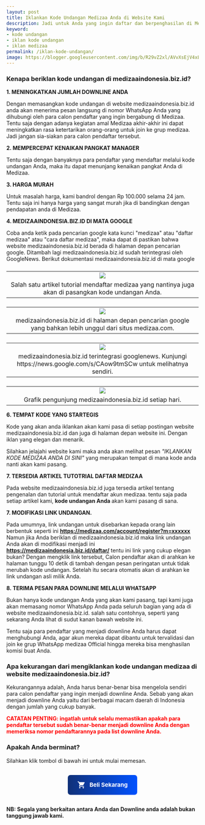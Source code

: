 ```yaml
---
layout: post
title: Iklankan Kode Undangan Medizaa Anda di Website Kami 
description: Jadi untuk Anda yang ingin daftar dan berpenghasilan di Medizaa, bisa simak langkah-langkah berikut ini 1. Silahkan menuju ke halaman registrasi (KLIK DISINI) 2. Masukan Nomor HP yang memiliki whatsapp yang aktif.
keyword: 
- kode undangan
- iklan kode undangan
- iklan medizaa
permalink: /iklan-kode-undangan/
image: https://blogger.googleusercontent.com/img/b/R29vZ2xl/AVvXsEjV4xL5N1Oxq1i55UyXfhd7eear_aBNFmJGN-kJH94yklQWTPz_hCmxiQJCsxGrkpWRChAuq0YYNMxLJUznz8PH5z0k8rJpcd1rHUbR5UvVqHue6f79qzs9gHw8E85azPWr4Pe3hQowXJo9t9vCVt1Xnp6V5OMOGHdg0_Kn6Bv_pC_M_JUoFia420AddFM/s1282/Picsart_23-06-27_20-17-18-427.jpg
---
```

<h3 style="text-align: left;">Kenapa beriklan kode undangan di medizaaindonesia.biz.id?</h3><p><b>1. MENINGKATKAN JUMLAH DOWNLINE ANDA</b></p><p>Dengan memasangkan kode undangan di website medizaaindonesia.biz.id anda akan menerima pesan langsung di nomor WhatsApp Anda yang dihubungi oleh para calon pendaftar yang ingin bergabung di Medizaa. Tentu saja dengan adanya kegiatan amal Medizaa akhir-akhir ini dapat meningkatkan rasa ketertarikan orang-orang untuk join ke grup medizaa. Jadi jangan sia-siakan para calon pendaftar tersebut.</p><p><b>2. MEMPERCEPAT KENAIKAN PANGKAT MANAGER</b></p><p>Tentu saja dengan banyaknya para pendaftar yang mendaftar melalui kode undangan Anda, maka itu dapat menunjang kenaikan pangkat Anda di Medizaa.</p><p><b>3. HARGA MURAH</b></p><p>Untuk masalah harga, kami bandrol dengan Rp 100.000 selama 24 jam. Tentu saja ini hanya harga yang sangat murah jika di bandingkan dengan pendapatan anda di Medizaa.</p><p><b>4. MEDIZAAINDONESIA.BIZ.ID DI MATA GOOGLE</b></p><p>Coba anda ketik pada pencarian google kata kunci "medizaa" atau "daftar medizaa" atau "cara daftar medizaa", maka dapat di pastikan bahwa website medizaaindonesia.biz.id berada di halaman depan pencarian google. Ditambah lagi medizaaindonesia.biz.id sudah terintegrasi oleh GoogleNews.  Berikut dokumentasi medizaaindonesia.biz.id di mata google</p><p></p>

<table style="display: block;"><tbody style="display: inline-table; width: 100%;"><tr><td style="text-align: center;"><a href="https://blogger.googleusercontent.com/img/b/R29vZ2xl/AVvXsEheIero5P2RzGFr541vz4w6nLUZ9HMD6sTTlSmt3-e2LSnPrWv1-aRJjcgDr27q4aZ5MeT4uq3j4srFWzc9JqPo-a8UPz8h5U47T8KcniP0V33-mvbWAQn2St__Fl9FCjKnSt8MGDKvDesjnc8ypgFR5_LWDqmC_gXtetNpiF0fwZNzrVREj-vSLkGIOqE/s1331/Screenshot_2023-07-06-06-43-57-55_4641ebc0df1485bf6b47ebd018b5ee76.jpg" rel="noopener noreferrer" target="_blank"><img src="https://blogger.googleusercontent.com/img/b/R29vZ2xl/AVvXsEheIero5P2RzGFr541vz4w6nLUZ9HMD6sTTlSmt3-e2LSnPrWv1-aRJjcgDr27q4aZ5MeT4uq3j4srFWzc9JqPo-a8UPz8h5U47T8KcniP0V33-mvbWAQn2St__Fl9FCjKnSt8MGDKvDesjnc8ypgFR5_LWDqmC_gXtetNpiF0fwZNzrVREj-vSLkGIOqE/s240/Screenshot_2023-07-06-06-43-57-55_4641ebc0df1485bf6b47ebd018b5ee76.jpg" /></a></td></tr><tr><td style="text-align: center;">Salah satu artikel tutorial mendaftar medizaa yang nantinya juga akan di pasangkan kode undangan Anda.</td></tr></tbody></table>

<table style="display: block;"><tbody style="display: inline-table; width: 100%;"><tr><td style="text-align: center;"><a href="https://blogger.googleusercontent.com/img/b/R29vZ2xl/AVvXsEjyEzwh9zWKDcUxWJ8KDNYBGsvL7frdcptcusB5laI0Yzx-nPHsMIMiGODV8NHMHeIMzfqd7Pn1PQ0pADhj1gdfs4528i99FVNJXVy3Lk9LfZ7fVhoFfyOHVh-XTr89J8H9RuB2GuNFFAICVisgsRZA9K-QPjlR8VkNLRsQGeUMIze-BW4IVGxkPFH55SI/s1324/Screenshot_2023-07-06-06-44-15-48_4641ebc0df1485bf6b47ebd018b5ee76.jpg" rel="noopener noreferrer" target="_blank"><img src="https://blogger.googleusercontent.com/img/b/R29vZ2xl/AVvXsEjyEzwh9zWKDcUxWJ8KDNYBGsvL7frdcptcusB5laI0Yzx-nPHsMIMiGODV8NHMHeIMzfqd7Pn1PQ0pADhj1gdfs4528i99FVNJXVy3Lk9LfZ7fVhoFfyOHVh-XTr89J8H9RuB2GuNFFAICVisgsRZA9K-QPjlR8VkNLRsQGeUMIze-BW4IVGxkPFH55SI/s240/Screenshot_2023-07-06-06-44-15-48_4641ebc0df1485bf6b47ebd018b5ee76.jpg" /></a></td></tr><tr><td style="text-align: center;">medizaaindonesia.biz.id di halaman depan pencarian google yang bahkan lebih unggul dari situs medizaa.com.</td></tr></tbody></table>

<table style="display: block;"><tbody style="display: inline-table; width: 100%;"><tr><td style="text-align: center;"><a href="https://blogger.googleusercontent.com/img/b/R29vZ2xl/AVvXsEjPnwv1Wk0Ll4CKSBD0UulsHwNsISk5pBCLRTvq9anHku1gxA5ZRNZVrFfvGDUZmABVP26PoZ6f8qq5EYaFAfxNV-ybHsnu-wQxXgYeNnDMND6GBSjx7e4LtSptx0fcRgkJ6KMKPKGF-Y61jGw-aMRo4txXiVdSEruDwGkI27EgxlHBqyFal29tCLEFYik/s2401/Screenshot_2023-07-06-06-39-51-53_4d38fce200f96aeac5e860e739312e76.jpg" rel="noopener noreferrer" target="_blank"><img src="https://blogger.googleusercontent.com/img/b/R29vZ2xl/AVvXsEjPnwv1Wk0Ll4CKSBD0UulsHwNsISk5pBCLRTvq9anHku1gxA5ZRNZVrFfvGDUZmABVP26PoZ6f8qq5EYaFAfxNV-ybHsnu-wQxXgYeNnDMND6GBSjx7e4LtSptx0fcRgkJ6KMKPKGF-Y61jGw-aMRo4txXiVdSEruDwGkI27EgxlHBqyFal29tCLEFYik/s240/Screenshot_2023-07-06-06-39-51-53_4d38fce200f96aeac5e860e739312e76.jpg" /></a></td></tr><tr><td style="text-align: center;">medizaaindonesia.biz.id terintegrasi googlenews. Kunjungi https://news.google.com/s/CAow9tmSCw untuk melihatnya sendiri.</td></tr></tbody></table>

<table style="display: block;"><tbody style="display: inline-table; width: 100%;"><tr><td style="text-align: center;"><a href="https://blogger.googleusercontent.com/img/b/R29vZ2xl/AVvXsEheXYsqvk1fDFINbfVSaIxOGnFKQVNdsSurvMwo56jMC0d3Khle_K1kPdRv_BrCADruOgNjGtqdrG5ypdGFN-Mgrwkto_w2Oo_HnNiDlaLyL5uoJOLcMazwDr0g7IHB43w6JItb_8tmwYH8qM3dEgbfLLNEeX9FGFpR01GzuxAswxycM7HunlJbFIgWezc/s16000/Screenshot_2023-07-06-06-39-23-33_4d38fce200f96aeac5e860e739312e76.jpg" rel="noopener noreferrer" target="_blank"><img src="https://blogger.googleusercontent.com/img/b/R29vZ2xl/AVvXsEheXYsqvk1fDFINbfVSaIxOGnFKQVNdsSurvMwo56jMC0d3Khle_K1kPdRv_BrCADruOgNjGtqdrG5ypdGFN-Mgrwkto_w2Oo_HnNiDlaLyL5uoJOLcMazwDr0g7IHB43w6JItb_8tmwYH8qM3dEgbfLLNEeX9FGFpR01GzuxAswxycM7HunlJbFIgWezc/s240/Screenshot_2023-07-06-06-39-23-33_4d38fce200f96aeac5e860e739312e76.jpg" /></a></td></tr><tr><td style="text-align: center;">Grafik pengunjung medizaaindonesia.biz.id setiap hari.</td></tr></tbody></table>

<p><b>6. TEMPAT KODE YANG STARTEGIS</b></p><p>Kode yang akan anda iklankan akan kami pasa di setiap postingan website medizaaindonesia.biz.id dan juga di halaman depan website ini. Dengan iklan yang elegan dan menarik.&nbsp;</p><p>Silahkan jelajahi website kami maka anda akan melihat pesan <i>"IKLANKAN KODE MEDIZAA ANDA DI SINI"</i> yang merupakan tempat di mana kode anda nanti akan kami pasang.&nbsp;</p><p><b>7. TERSEDIA ARTIKEL TUTOTRIAL DAFTAR MEDIZAA</b></p><p>Pada website medizaaindonesia.biz.id juga tersedia artikel tentang pengenalan dan tutorial untuk mendaftar akun medizaa. tentu saja pada setiap artikel kami, <b>kode undangan Anda </b>akan kami pasang di sana.</p><p><b>7. MODIFIKASI LINK UNDANGAN.</b></p><p>Pada umumnya, link undangan untuk disebarkan kepada orang lain berbentuk seperti ini <b><a href="https://medizaa.com/account/register?m=xxxxxx">https://medizaa.com/account/register?m=xxxxxx</a></b> Namun jika Anda beriklan di medizaaindonesia.biz.id maka link undangan Anda akan di modifikasi menjadi ini <b><a href="https://medizaaindonesia.biz.id/daftar/">https://medizaaindonesia.biz.id/daftar/</a></b> tentu ini link yang cukup elegan bukan? Dengan mengklik link tersebut, Calon pendaftar akan di arahkan ke halaman tunggu 10 detik di tambah dengan pesan peringatan untuk tidak merubah kode undangan. Setelah itu secara otomatis akan di arahkan ke link undangan asli milik Anda.</p><p><b>8. TERIMA PESAN PARA DOWNLINE MELALUI WHATSAPP</b></p><p>Bukan hanya kode undangan Anda yang akan kami pasang, tapi kami juga akan memasang nomor WhatsApp Anda pada seluruh bagian yang ada di website medizaaindonesia.biz.id. salah satu contohnya, seperti yang sekarang Anda lihat di sudut kanan bawah website ini.&nbsp;</p><p>Tentu saja para pendaftar yang menjadi downline Anda harus dapat menghubungi Anda, agar akun mereka dapat dibantu untuk tervalidasi dan join ke grup WhatsApp medizaa Official hingga mereka bisa menghasilan komisi buat Anda.&nbsp;&nbsp;</p><h3 style="text-align: left;">Apa kekurangan dari mengiklankan kode undangan medizaa di website medizaaindonesia.biz.id?&nbsp;</h3><p>Kekurangannya adalah, Anda harus benar-benar bisa mengelola sendiri para calon pendaftar yang ingin menjadi downline Anda. Sebab yang akan menjadi downline Anda yaitu dari berbagai macam daerah di Indonesia dengan jumlah yang cukup banyak.&nbsp;</p><p><b><span style="color: red;">CATATAN PENTING: ingatlah untuk selalu memastikan apakah para pendaftar tersebut sudah benar-benar menjadi downline Anda dengan memeriksa nomor pendaftarannya pada list downline Anda.</span></b>&nbsp;</p><h3 style="text-align: left;">Apakah Anda berminat?</h3><p>Silahkan klik tombol di bawah ini untuk mulai memesan.&nbsp;</p><style>
/* Formulir whatsapp by PesanIklan code */
.PesanIklan-form-wa{position:fixed;display:none;top:0;left:0;right:0;bottom:0;background:rgba(255,255,255,0.69);z-index:999}.form-container{width:calc(100% - 20px);max-width:500px;background:#fff;box-shadow:0 10px 35px 2px rgba(61,61,61,.3);padding:30px;box-sizing:border-box;border-radius:10px;margin:2% auto;overflow:hidden}.PesanIklan-form-wa.aktif{display:block}.harganya{font-size:10px!important;color:#103178!important;font-weight:bold!important;}
.PesanIklan-form-header{background:linear-gradient(to right, #103178,#0152ff);color:#fff;font-weight:700;padding:15px 20px;border-radius:10px;margin:0 0 30px}
span.input-title{border-left:4px solid  #103178;padding:0 15px;font-size:.9rem;display:block}.PesanIklan-form-wa #your-data{display:grid;grid-template-columns:49% 49%;grid-gap:10px;margin:10px 0 20px}
.PesanIklan-form-header a.tutup svg{fill:#fff;width:35px;height:35px;margin-top:-5px;float:right}
a.PesanIklan-btn-wa.send_form{background:linear-gradient(to right, #103178,#0152ff);color:#fff;font-size:15px;font-weight:bold;text-align:center;text-decoration:none;padding:10px 10px 10px 25px;width:100px;margin:15px 50px 0 0;float:left;border-radius:5px;}
.PesanIklan-btn-wa{background:linear-gradient(to right, #103178,#0152ff);font-size:15px;font-weight:700;color: #fff;display:inline-flex;align-items:center;margin:15px 15px 15px 0;padding:15px 25px;border-radius:7px;margin:15px;text-decoration:none;left:50%!important}
.PesanIklan-btn-wa:hover{opacity:.8;color:#fff}
.PesanIklan-btn-wa svg{fill:#fff;width:22px;height:22px;vertical-align:-5px;margin-right:10px}
.PesanIklan-input-field{position:relative;margin:15px 0 0}
.PesanIklan-input-field input,.PesanIklan-input-field textarea{font-size:15px;padding:12px 0 12px 12px;display:block;width:94%;border:1px solid #ddd;border-radius:5px}.PesanIklan-input-field input,.PesanIklan-input-field textarea:focus{outline:none}
.PesanIklan-input-field label{color:#999;border-radius:20px;font-size:14px;font-weight:500;position:absolute;pointer-events:none;left:15px;top:15px;transition:.2s ease all}label,.PesanIklan-input-field input:valid~label,.PesanIklan-input-field textarea:focus~label,.PesanIklan-input-field textarea:valid~label{top:0;font-size:14px;color:#103178;background:#fff;padding:1px 7px;margin:10px 0 0 -5px}
label,.PesanIklan-input-field input:valid~label,.PesanIklan-input-field textarea:focus~label,.PesanIklan-input-field textarea:valid~label{top:-20px!important;font-size:10px;color:#103178;font-weight:700}.PesanIklan-input-field textarea{width:96.5%}.PesanIklan-input-field select{background:#fff;padding:12px 15px;border-radius:5px;margin:0 0 5px 0;border:1px solid #ccc;outline:none;width:100%;max-width:100%;font-size:14px;cursor:pointer}
.PesanIklan-input-field .PesanIklan-validasi{position:absolute;z-index:2;top:calc(100% + 20px);left:0;background:#0152ff;color:rgba(0,0,0,.6);padding:5px 10px;border-radius:3px;font-size:80%;box-shadow:0 5px 10px rgba(0,0,0,.08);transition:.4s;visibility:hidden;opacity:0;display:inline-block!important}
.PesanIklan-input-field .PesanIklan-validasi.show{color:#fff;visibility:visible;opacity:1;top:calc(100% + 10px)}
.PesanIklan-input-field .PesanIklan-validasi:after{position:absolute;bottom:100%;left:12px;content:'';border:8px solid;border-color:transparent transparent #0152ff transparent}
#nama_produk{display:none}
</style>

<div style='text-align:center'>
<a class="PesanIklan-btn-wa buka" href="javascript:void" title="Beli Sekarang"><svg viewBox='0 0 24 24'><path d='M17,18C15.89,18 15,18.89 15,20A2,2 0 0,0 17,22A2,2 0 0,0 19,20C19,18.89 18.1,18 17,18M1,2V4H3L6.6,11.59L5.24,14.04C5.09,14.32 5,14.65 5,15A2,2 0 0,0 7,17H19V15H7.42A0.25,0.25 0 0,1 7.17,14.75C7.17,14.7 7.18,14.66 7.2,14.63L8.1,13H15.55C16.3,13 16.96,12.58 17.3,11.97L20.88,5.5C20.95,5.34 21,5.17 21,5A1,1 0 0,0 20,4H5.21L4.27,2M7,18C5.89,18 5,18.89 5,20A2,2 0 0,0 7,22A2,2 0 0,0 9,20C9,18.89 8.1,18 7,18Z'/><line x1='12' x2='12' y1='2' y2='16'/></svg>Beli Sekarang</a></div>
<div id='nama_produk'>Iklan Kode Undangan</div>
<div class='PesanIklan-form-wa'>
<div class='form-container'>
<div class='PesanIklan-form-header'><span class='form-title'>Checkout Form Whatsapp</span><a class='tutup' href='javascript:void' title='Close'><svg viewBox='0 0 24 24'><path d='M19,6.41L17.59,5L12,10.59L6.41,5L5,6.41L10.59,12L5,17.59L6.41,19L12,13.41L17.59,19L19,17.59L13.41,12L19,6.41Z'/></svg></a></div>
<span class='input-title'>Data Anda</span>
<div id='your-data'>
<div class='PesanIklan-input-field'><input class='validate' id='wa_name' name='nama' type='text'/><label>Nama Anda</label></div>
<div class='PesanIklan-input-field'><input class='validate' id='wa_kode' name='kode undangan' type='tel'/><label>Kode Undangan</label></div>
<div class='PesanIklan-input-field'><input class='validate' id='wa_whats' name='No Whatsapp' type='tel'/><label>No Whatsapp</label></div>
<div class='PesanIklan-input-field'><input class='validate' id='wa_akun' name='No Akun Medizaa' type='tel'/><label>No Akun Medizaa</label></div>
<div class='PesanIklan-input-field jam'><input class='validate' id='wa_jam' name='Jangka Waktu' min="24" type='tel' value="24"/><label>Waktu Iklan (jam)</label></div>
<div class='PesanIklan-input-field'><input class='validate' id='wa_harga' name='Harga' type='tel' min="100000" type='text' value="Rp 100000" readonly=""/><label class="harganya">Harga</label></div>
</div>
<a class='PesanIklan-btn-wa send_form' href='javascript:;' title='Kirim Informasi Produk' type='submit'>KIRIM</a></div></div>
<script>
//<![CDATA[
// Formulir whatsapp by PesanIklan code
// Tombol Buka Tutup
$(".tutup").click(function(){
  $(".PesanIklan-form-wa").fadeOut("fast")}
);$(".buka").click(function(){
  $(".PesanIklan-form-wa").fadeIn("slow")});
 
// validasi Untuk Kolom Wajib Isi
$('.PesanIklan-input-field .validate').each(function() {
    title = $(this).attr('name');
    label = $(this).parents('.PesanIklan-input-field');
    $('<span class="PesanIklan-validasi"><b>' + title + '</b> diperlukan</span>').appendTo(label);
});

$(document).on('keyup', '.PesanIklan-input-field .validate', function() {
    if ($(this).val() != '') {
        $(this).removeClass('focus');
        $(this).parents('.PesanIklan-input-field').find('.PesanIklan-validasi').removeClass('show');
    }
});
  
 $(document).on('keyup', '#wa_jam', function() {
 var kaka= $('.PesanIklan-input-field.jam .validate').parents('.PesanIklan-input-field');
   if($("#wa_jam").val() > 24){
   var harga  = 4150;
   var jumlah = $("#wa_jam").val();
   var total = parseInt(harga) * parseInt(jumlah);
   $("#wa_harga").val("Rp "+total);
   }else if($("#wa_jam").val() == 24){
   $("#wa_harga").val("Rp 100000");
   }else if ($("#wa_jam").val() < 24){
    $('<span class="PesanIklan-validasi show">minimal 24 jam</span>').appendTo(kaka);
    $("#wa_harga").val("Rp 100000");
   }
   
 });

$(document).on('keyup', '#wa_kode,#wa_whats,#wa_jam', function() {
$(this).val($(this).val().replace(/[^0-9\.]/g,''));
})
$(document).on('change', '.PesanIklan-input-field select', function() {
    $(this).removeClass('focus');
    $(this).parents('.PesanIklan-input-field').find('.PesanIklan-validasi').removeClass('show');
});

$('.send_form').click(whatsaporder);
function whatsaporder() { 
if ($('#wa_name').val() == '') { // validasi Nama Lengkap
          $('#wa_name').each(function() {
              $(this).addClass('focus');
                    $(this).parents('.PesanIklan-input-field').find('.PesanIklan-validasi').addClass('show');
          });
        $('#wa_name').focus();
        return false;
    } else if ($('#wa_kode').val() == '') { // validasi Alamat Email
          $('#wa_kode').each(function() {
              $(this).addClass('focus');
                    $(this).parents('.PesanIklan-input-field').find('.PesanIklan-validasi').addClass('show');
          });
        $('#wa_kode').focus();
        return false;
    } else if ($('#wa_whats').val() == '') { // validasi Nama Blog
          $('#wa_whats').each(function() {
              $(this).addClass('focus');
                    $(this).parents('.PesanIklan-input-field').find('.PesanIklan-validasi').addClass('show');
          });
        $('#wa_whats').focus();
        return false;
      } else if ($('#wa_akun').val() == '') { // PesanIklan-validasi Url Blog
          $('#wa_akun').each(function() {
              $(this).addClass('focus');
                    $(this).parents('.PesanIklan-input-field').find('.PesanIklan-validasi').addClass('show');
          });
        $('#wa_akun').focus();
        return false;
      } else {

/* Pengaturan Whatsapp */ 
var walink = 'https://wa.me/', 
    phone = '6282259168958', // No Whatsapp Kalian
    walink2 = 'Halo saya ingin memasang kode undangan medizaa saya di medizaaindonesia.biz.id, berikut data saya:'; // Pesan Pembuka
 
 /* Formulir Input Panggilan */ 
var input_nama = $("#wa_name").val(),
    input_email = $("#wa_kode").val(),
    input_namaBlog = $("#wa_whats").val(), 
    input_urlBlog = $("#wa_akun").val(),
    input_jam = $("#wa_jam").val(), 
    input_harga = $("#wa_harga").val(),   
    input_viaUrl = location.href;

/* URL Final Whatsapp */ 
var PesanIklan_whatsapp = walink + phone + '?text=' + walink2 + '%0A%0A' + 
    '*Nama* : ' + input_nama + '%0A' + 
    '*Kode Undangan* : ' + input_email + '%0A' +
    '*Wa untuk calon pendaftar saya* : ' + input_namaBlog + '%0A' +
    '*No Akun Medizaa* : ' + input_urlBlog + '%0A'+
    '*Estimasi Waktu Iklan* : ' + input_jam + '%0A'+
    '*Harga yang akan saya bayar* : ' + input_harga + '%0A';
 
/* Buka Jendela Whatsapp  */ 
window.open(PesanIklan_whatsapp,'_blank');
window.location.href = input_viaUrl;
return false;
  }
};
//]]> 
</script><p><b>NB: Segala yang berkaitan antara Anda dan Downline anda adalah bukan tanggung jawab kami.</b></p>
